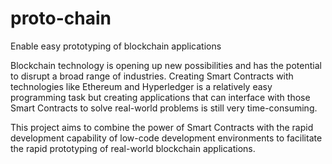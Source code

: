 # proto-chain
Enable easy prototyping of blockchain applications

Blockchain technology is opening up new possibilities and has the potential to disrupt a broad range of industries. Creating Smart Contracts with technologies like Ethereum and Hyperledger is a relatively easy programming task but creating applications that can interface with those Smart Contracts to solve real-world problems is still very time-consuming.

This project aims to combine the power of Smart Contracts with the rapid development capability of low-code development environments to facilitate the rapid prototyping of real-world blockchain applications. 
